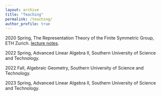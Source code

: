```yaml
---
layout: archive
title: "Teaching"
permalink: /teaching/
author_profile: true
---
```


2020 Spring, The Representation Theory of the Finite Symmetric Group, ETH Zurich. [lecture notes](https://drive.google.com/file/d/1BVykHf6X-HkuqfZKSN8H1brs8kuZzeD_/view?usp=sharing).

2022 Spring, Advanced Linear Algebra II, Southern University of Science and Technology.

2022 Fall, Algebraic Geometry, Southern University of Science and Technology.

2023 Spring, Advanced Linear Algebra II, Southern University of Science and Technology.
